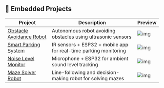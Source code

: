 ## 🤖 Embedded Projects

| Project | Description | Preview |
|--------|-------------|---------|
| [Obstacle Avoidance Robot](./Obstacle%20avoidance%20%26%20Follow%20me%20Robot) | Autonomous robot avoiding obstacles using ultrasonic sensors | ![img](./Obstacle%20avoidance%20%26%20Follow%20me%20Robot/screenshot.jpg) |
| [Smart Parking System](./Smart%20Parking%20System%20using%20IoT) | IR sensors + ESP32 + mobile app for real-time parking monitoring | ![img](./Smart%20Parking%20System%20using%20IoT/parking.jpg) |
| [Noise Level Monitor](./Noise%20level%20measurement%20system) | Microphone + ESP32 for ambient sound level tracking | ![img](./Noise%20level%20measurement%20system/screenshot.jpg) |
| [Maze Solver Robot](./Maze-solver%20Robot) | Line-following and decision-making robot for solving mazes | ![img](./Maze-solver%20Robot/maze.jpg) |

